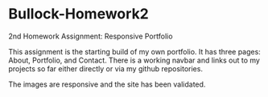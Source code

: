 # Bullock-Homework2
2nd Homework Assignment: Responsive Portfolio

This assignment is the starting build of my own portfolio. It has three pages: About, Portfolio, and Contact.  There is a working navbar and links out to my projects so far either directly or via my github repositories. 

The images are responsive and the site has been validated.
